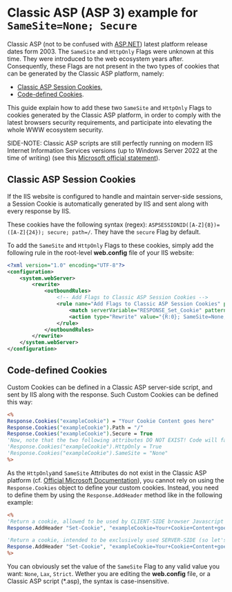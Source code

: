 # Classic ASP (ASP 3) example for `SameSite=None; Secure`

Classic ASP (not to be confused with [ASP.NET](aspnet.md)) latest platform release dates form 2003. The `SameSite` and `HttpOnly` Flags were unknown at this time. They were introduced to the web ecosystem years after. Consequently, these Flags are not present in the two types of cookies that can be generated by the Classic ASP platform, namely:

- [Classic ASP Session Cookies](#classic-asp-session-cookies),
- [Code-defined Cookies](#code-defined-cookies).

This guide explain how to add these two `SameSite` and `HttpOnly` Flags to cookies generated by the Classic ASP platform, in order to comply with the latest browsers security requirements, and participate into elevating the whole WWW ecosystem security.

SIDE-NOTE: Classic ASP scripts are still perfectly running on modern IIS Internet Information Services versions (up to Windows Server 2022 at the time of writing)
(see this [Microsoft official statement](https://docs.microsoft.com/en-us/troubleshoot/developer/webapps/iis/general/asp-support-windows)).

## Classic ASP Session Cookies

If the IIS website is configured to handle and maintain server-side sessions, a Session Cookie is automatically generated by IIS and sent along with every response by IIS.

These cookies have the following syntax (regex): `ASPSESSIONID([A-Z]{8})=([A-Z]{24}); secure; path=/`. They have the `secure` Flag by default.

To add the `SameSite` and `HttpOnly` Flags to these cookies, simply add the following rule in the root-level **web.config** file of your IIS website:

```xml
<?xml version="1.0" encoding="UTF-8"?>
<configuration>
	<system.webServer>
		<rewrite>
			<outboundRules>
				<!-- Add Flags to Classic ASP Session Cookies -->
				<rule name="Add Flags to Classic ASP Session Cookies" patternSyntax="ECMAScript">
					<match serverVariable="RESPONSE_Set_Cookie" pattern="ASPSESSIONID([A-Z]{8})=([A-Z]{24}); secure; path=/" ignoreCase="true" negate="false" />
					<action type="Rewrite" value="{R:0}; SameSite=None; HttpOnly" />
				</rule>
			</outboundRules>
		</rewrite>
	</system.webServer>
</configuration>
```



## Code-defined Cookies

Custom Cookies can be defined in a Classic ASP server-side script, and sent by IIS along with the response. Such Custom Cookies can be defined this way:

```asp
<%
Response.Cookies("exampleCookie") = "Your Cookie Content goes here"
Response.Cookies("exampleCookie").Path = "/"
Response.Cookies("exampleCookie").Secure = True
'Now, note that the two following attributes DO NOT EXIST! Code will fail if you uncomment these lines.
'Response.Cookies("exampleCookie").HttpOnly = True
'Response.Cookies("exampleCookie").SameSite = "None"
%>
```

As the `HttpOnly`and `SameSite` Attributes do not exist in the Classic ASP platform (cf. [Official Microsoft Documentation](https://docs.microsoft.com/en-us/previous-versions/iis/6.0-sdk/ms524757(v=vs.90))), you cannot rely on using the `Response.Cookies` object to define your custom cookies.
Instead, you need to define them by using the `Response.AddHeader` method like in the following example:

```asp
<%
'Return a cookie, allowed to be used by CLIENT-SIDE browser Javascript engine (so let's omit `HttpOnly`)
Response.AddHeader "Set-Cookie", "exampleCookie=Your+Cookie+Content+goes+here; path=/; SameSite=None; Secure"

'Return a cookie, intended to be exclusively used SERVER-SIDE (so let's include `HttpOnly`)
Response.AddHeader "Set-Cookie", "exampleCookie=Your+Cookie+Content+goes+here; path=/; SameSite=None; Secure; HttpOnly"
%>
```

You can obviously set the value of the `SameSite` Flag to any valid value you want: `None`, `Lax`, `Strict`. Wether you are editing the **web.config** file, or a Classic ASP script (\*.asp), the syntax is case-insensitive.

